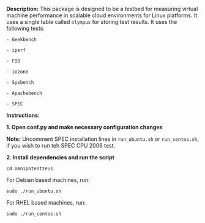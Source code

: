 **Description:** This package is designed to be a testbed for measuring virtual machine performance in scalable cloud environments for Linux platforms. It uses a single table called ```olympus``` for storing test results. It uses the following tests:

```- Geekbench```

```- iperf```

```- FIO```

```- iozone```

```- Sysbench```

```- Apachebench```

```- SPEC```

**Instructions:**

**1. Open conf.py and make necessary configuration changes**

**Note:** Uncomment SPEC installation lines in ```run_ubuntu.sh``` or ```run_centos.sh```, if you wish to run teh SPEC CPU 2006 test.

**2. Install dependencies and run the script**

```cd omnipotentzeus```

For Debian based machines, run:

```sudo ./run_ubuntu.sh```

For RHEL based machines, run:

```sudo ./run_centos.sh```